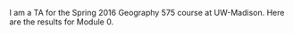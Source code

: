 I am a TA for the Spring 2016 Geography 575 course at UW-Madison. Here are the results for Module 0. 
